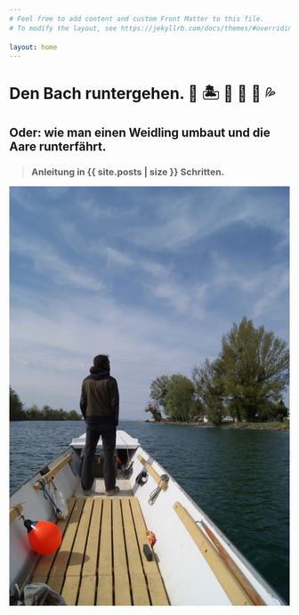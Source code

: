 ```yaml
---
# Feel free to add content and custom Front Matter to this file.
# To modify the layout, see https://jekyllrb.com/docs/themes/#overriding-theme-defaults

layout: home
---
```


# Den Bach runtergehen. 🐳 🏝️ 🚣 🌊 🐙 💦
## Oder: wie man einen Weidling umbaut und die Aare runterfährt. 

> ### Anleitung in {{ site.posts | size }} Schritten.

  <div><img src="/img/splash.jpg"></div>




